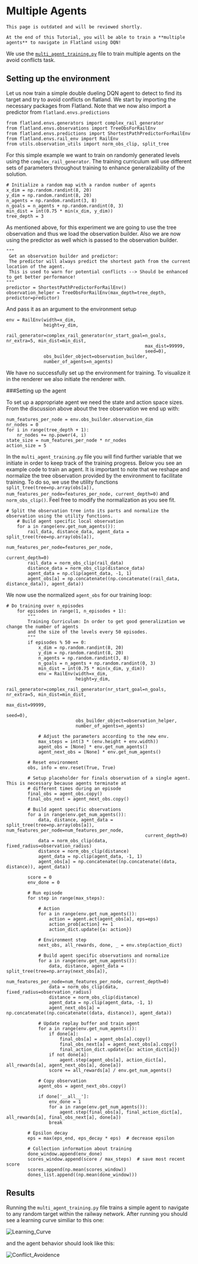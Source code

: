 Multiple Agents
===

```{warning}
This page is outdated and will be reviewed shortly.
```

```{admonition} Goal
At the end of this Tutorial, you will be able to train a **multiple agents** to navigate in Flatland using DQN!
```

We use the [`multi_agent_training.py`](https://gitlab.aicrowd.com/flatland/baselines/blob/master/torch_training/multi_agent_training.py) file to train multiple agents on the avoid conflicts task.

Setting up the environment
---

Let us now train a simple double dueling DQN agent to detect to find its target and try to avoid conflicts on flatland. We start by importing the necessary packages from Flatland. Note that we now also import a predictor from `flatland.envs.predictions`

```
from flatland.envs.generators import complex_rail_generator
from flatland.envs.observations import TreeObsForRailEnv
from flatland.envs.predictions import ShortestPathPredictorForRailEnv
from flatland.envs.rail_env import RailEnv
from utils.observation_utils import norm_obs_clip, split_tree
```

For this simple example we want to train on randomly generated levels using the `complex_rail_generator`. The training curriculum will use different sets of parameters throughout training to enhance generalizability of the solution.

```
# Initialize a random map with a random number of agents
x_dim = np.random.randint(8, 20)
y_dim = np.random.randint(8, 20)
n_agents = np.random.randint(3, 8)
n_goals = n_agents + np.random.randint(0, 3)
min_dist = int(0.75 * min(x_dim, y_dim))
tree_depth = 3
```

As mentioned above, for this experiment we are going to use the tree observation and thus we load the observation builder. Also we are now using the predictor as well which is passed to the observation builder.

```
"""
 Get an observation builder and predictor:
 The predictor will always predict the shortest path from the current location of the agent.
 This is used to warn for potential conflicts --> Should be enhanced to get better performance!
"""
predictor = ShortestPathPredictorForRailEnv()
observation_helper = TreeObsForRailEnv(max_depth=tree_depth, predictor=predictor)
```

And pass it as an argument to the environment setup

```
env = RailEnv(width=x_dim,
              height=y_dim,
              rail_generator=complex_rail_generator(nr_start_goal=n_goals, nr_extra=5, min_dist=min_dist,
                                                    max_dist=99999,
                                                    seed=0),
              obs_builder_object=observation_builder,
              number_of_agents=n_agents)
```

We have no successfully set up the environment for training. To visualize it in the renderer we also initiate the renderer with.

###Setting up the agent

To set up a appropriate agent we need the state and action space sizes. From the discussion above about the tree observation we end up with:


```
num_features_per_node = env.obs_builder.observation_dim
nr_nodes = 0
for i in range(tree_depth + 1):
    nr_nodes += np.power(4, i)
state_size = num_features_per_node * nr_nodes
action_size = 5
```

In the `multi_agent_training.py` file you will find further variable that we initiate in order to keep track of the training progress.
Below you see an example code to train an agent. It is important to note that we reshape and normalize the tree observation provided by the environment to facilitate training.
To do so, we use the utility functions `split_tree(tree=np.array(obs[a]), num_features_per_node=features_per_node, current_depth=0)` and `norm_obs_clip()`. Feel free to modify the normalization as you see fit.

```
# Split the observation tree into its parts and normalize the observation using the utility functions.
    # Build agent specific local observation
    for a in range(env.get_num_agents()):
        rail_data, distance_data, agent_data = split_tree(tree=np.array(obs[a]),
                                                          num_features_per_node=features_per_node,
                                                          current_depth=0)
        rail_data = norm_obs_clip(rail_data)
        distance_data = norm_obs_clip(distance_data)
        agent_data = np.clip(agent_data, -1, 1)
        agent_obs[a] = np.concatenate((np.concatenate((rail_data, distance_data)), agent_data))
```

We now use the normalized `agent_obs` for our training loop:

```
# Do training over n_episodes
    for episodes in range(1, n_episodes + 1):
        """
        Training Curriculum: In order to get good generalization we change the number of agents
        and the size of the levels every 50 episodes.
        """
        if episodes % 50 == 0:
            x_dim = np.random.randint(8, 20)
            y_dim = np.random.randint(8, 20)
            n_agents = np.random.randint(3, 8)
            n_goals = n_agents + np.random.randint(0, 3)
            min_dist = int(0.75 * min(x_dim, y_dim))
            env = RailEnv(width=x_dim,
                          height=y_dim,
                          rail_generator=complex_rail_generator(nr_start_goal=n_goals, nr_extra=5, min_dist=min_dist,
                                                                max_dist=99999,
                                                                seed=0),
                          obs_builder_object=observation_helper,
                          number_of_agents=n_agents)

            # Adjust the parameters according to the new env.
            max_steps = int(3 * (env.height + env.width))
            agent_obs = [None] * env.get_num_agents()
            agent_next_obs = [None] * env.get_num_agents()

        # Reset environment
        obs, info = env.reset(True, True)

        # Setup placeholder for finals observation of a single agent. This is necessary because agents terminate at
        # different times during an episode
        final_obs = agent_obs.copy()
        final_obs_next = agent_next_obs.copy()

        # Build agent specific observations
        for a in range(env.get_num_agents()):
            data, distance, agent_data = split_tree(tree=np.array(obs[a]), num_features_per_node=num_features_per_node,
                                                    current_depth=0)
            data = norm_obs_clip(data, fixed_radius=observation_radius)
            distance = norm_obs_clip(distance)
            agent_data = np.clip(agent_data, -1, 1)
            agent_obs[a] = np.concatenate((np.concatenate((data, distance)), agent_data))

        score = 0
        env_done = 0

        # Run episode
        for step in range(max_steps):

            # Action
            for a in range(env.get_num_agents()):
                action = agent.act(agent_obs[a], eps=eps)
                action_prob[action] += 1
                action_dict.update({a: action})

            # Environment step
            next_obs, all_rewards, done, _ = env.step(action_dict)

            # Build agent specific observations and normalize
            for a in range(env.get_num_agents()):
                data, distance, agent_data = split_tree(tree=np.array(next_obs[a]),
                                                        num_features_per_node=num_features_per_node, current_depth=0)
                data = norm_obs_clip(data, fixed_radius=observation_radius)
                distance = norm_obs_clip(distance)
                agent_data = np.clip(agent_data, -1, 1)
                agent_next_obs[a] = np.concatenate((np.concatenate((data, distance)), agent_data))

            # Update replay buffer and train agent
            for a in range(env.get_num_agents()):
                if done[a]:
                    final_obs[a] = agent_obs[a].copy()
                    final_obs_next[a] = agent_next_obs[a].copy()
                    final_action_dict.update({a: action_dict[a]})
                if not done[a]:
                    agent.step(agent_obs[a], action_dict[a], all_rewards[a], agent_next_obs[a], done[a])
                score += all_rewards[a] / env.get_num_agents()

            # Copy observation
            agent_obs = agent_next_obs.copy()

            if done['__all__']:
                env_done = 1
                for a in range(env.get_num_agents()):
                    agent.step(final_obs[a], final_action_dict[a], all_rewards[a], final_obs_next[a], done[a])
                break

        # Epsilon decay
        eps = max(eps_end, eps_decay * eps)  # decrease epsilon

        # Collection information about training
        done_window.append(env_done)
        scores_window.append(score / max_steps)  # save most recent score
        scores.append(np.mean(scores_window))
        dones_list.append((np.mean(done_window)))
```

Results
---

Running the `multi_agent_training.py` file trains a simple agent to navigate to any random target within the railway network. After running you should see a learning curve similiar to this one:

![Learning_Curve](https://i.imgur.com/Po4j4yK.png)

and the agent behavior should look like this:

![Conflict_Avoidence](https://i.imgur.com/AvBHKaD.gif)
